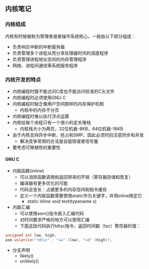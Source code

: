 ## 内核笔记
### 内核组成
内核有时候被称为管理者或者操作系统核心，一般由以下部分组成：
- 负责响应中断的中断服务器
- 负责管理多个进程从而分享处理器时间的调度程序
- 负责管理进程地址空间的内存管理程序
- 网络、进程间通信等系统服务程序

### 内核开发的特点
- 内核编程时既不能访问C库也不能访问标准的C头文件
- 内核编程时必须使用GNU C
- 内核编程时缺乏像用户空间那样的内存保护机制
  - 内核中的内存不分页
- 内核编程时难以执行浮点运算
- 内核给每个进程只有一个很小的定长堆栈
  - 内核栈大小为两页，32位机器-8KB，64位机器-16KB
- 由于内核支持异步中断、抢占和SMP，因此必须时刻注意同步和并发
  - 解决竞争常用的办法是自旋锁或者信号量
- 要考虑可移植性的重要性

#### GNU C
- 内联函数(inline)
  - 可以消除函数调用和返回带来的开销（寄存器存储和恢复）
  - 编译器有更多优化的可能
  - 代码会变长：占据更多的内存空间和指令缓存
  - 定义一个内联函数需要使用static作为关键字，并用inline限定它
    - static inline void test(typename x)
- 内联汇编
  - 可以使用asm()指令嵌入汇编代码
  - 对时间要求严格的地方可以使用汇编  
  - 下面这段代码执行tdtsc指令，返回时间戳（tsc）寄存器的值：
 ```c
 unsigned int low, high;
 asm volatile("rdtsc" : "=a" (low), "=d" (high));
 ```
 - 分支声明
   - likely()
   - unlikely()
